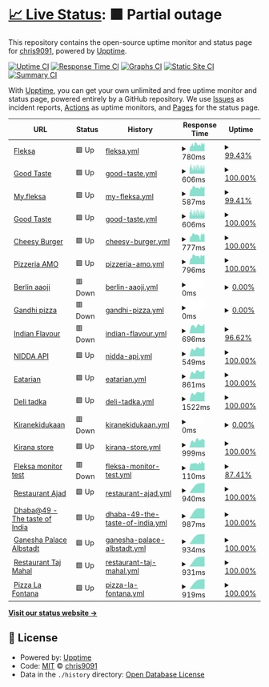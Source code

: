 # [📈 Live Status](https://demo.upptime.js.org): <!--live status--> **🟧 Partial outage**

This repository contains the open-source uptime monitor and status page for [chris9091](https://demo.upptime.js.org), powered by [Upptime](https://github.com/upptime/upptime).

[![Uptime CI](https://github.com/chris9091/Monitor/workflows/Uptime%20CI/badge.svg)](https://github.com/chris9091/Monitor/actions?query=workflow%3A%22Uptime+CI%22)
[![Response Time CI](https://github.com/chris9091/Monitor/workflows/Response%20Time%20CI/badge.svg)](https://github.com/chris9091/Monitor/actions?query=workflow%3A%22Response+Time+CI%22)
[![Graphs CI](https://github.com/chris9091/Monitor/workflows/Graphs%20CI/badge.svg)](https://github.com/chris9091/Monitor/actions?query=workflow%3A%22Graphs+CI%22)
[![Static Site CI](https://github.com/chris9091/Monitor/workflows/Static%20Site%20CI/badge.svg)](https://github.com/chris9091/Monitor/actions?query=workflow%3A%22Static+Site+CI%22)
[![Summary CI](https://github.com/chris9091/Monitor/workflows/Summary%20CI/badge.svg)](https://github.com/chris9091/Monitor/actions?query=workflow%3A%22Summary+CI%22)

With [Upptime](https://upptime.js.org), you can get your own unlimited and free uptime monitor and status page, powered entirely by a GitHub repository. We use [Issues](https://github.com/chris9091/Monitor/issues) as incident reports, [Actions](https://github.com/chris9091/Monitor/actions) as uptime monitors, and [Pages](https://demo.upptime.js.org) for the status page.

<!--start: status pages-->
<!-- This summary is generated by Upptime (https://github.com/upptime/upptime) -->
<!-- Do not edit this manually, your changes will be overwritten -->
<!-- prettier-ignore -->
| URL | Status | History | Response Time | Uptime |
| --- | ------ | ------- | ------------- | ------ |
| <img alt="" src="https://favicons.githubusercontent.com/fleksa.com" height="13"> [Fleksa](https://fleksa.com) | 🟩 Up | [fleksa.yml](https://github.com/chris9091/Monitor/commits/HEAD/history/fleksa.yml) | <details><summary><img alt="Response time graph" src="./graphs/fleksa/response-time-week.png" height="20"> 780ms</summary><br><a href="https://chris9091.github.io/Monitor/history/fleksa"><img alt="Response time 780" src="https://img.shields.io/endpoint?url=https%3A%2F%2Fraw.githubusercontent.com%2Fchris9091%2FMonitor%2FHEAD%2Fapi%2Ffleksa%2Fresponse-time.json"></a><br><a href="https://chris9091.github.io/Monitor/history/fleksa"><img alt="24-hour response time 907" src="https://img.shields.io/endpoint?url=https%3A%2F%2Fraw.githubusercontent.com%2Fchris9091%2FMonitor%2FHEAD%2Fapi%2Ffleksa%2Fresponse-time-day.json"></a><br><a href="https://chris9091.github.io/Monitor/history/fleksa"><img alt="7-day response time 780" src="https://img.shields.io/endpoint?url=https%3A%2F%2Fraw.githubusercontent.com%2Fchris9091%2FMonitor%2FHEAD%2Fapi%2Ffleksa%2Fresponse-time-week.json"></a><br><a href="https://chris9091.github.io/Monitor/history/fleksa"><img alt="30-day response time 780" src="https://img.shields.io/endpoint?url=https%3A%2F%2Fraw.githubusercontent.com%2Fchris9091%2FMonitor%2FHEAD%2Fapi%2Ffleksa%2Fresponse-time-month.json"></a><br><a href="https://chris9091.github.io/Monitor/history/fleksa"><img alt="1-year response time 780" src="https://img.shields.io/endpoint?url=https%3A%2F%2Fraw.githubusercontent.com%2Fchris9091%2FMonitor%2FHEAD%2Fapi%2Ffleksa%2Fresponse-time-year.json"></a></details> | <details><summary><a href="https://chris9091.github.io/Monitor/history/fleksa">99.43%</a></summary><a href="https://chris9091.github.io/Monitor/history/fleksa"><img alt="All-time uptime 99.43%" src="https://img.shields.io/endpoint?url=https%3A%2F%2Fraw.githubusercontent.com%2Fchris9091%2FMonitor%2FHEAD%2Fapi%2Ffleksa%2Fuptime.json"></a><br><a href="https://chris9091.github.io/Monitor/history/fleksa"><img alt="24-hour uptime 100.00%" src="https://img.shields.io/endpoint?url=https%3A%2F%2Fraw.githubusercontent.com%2Fchris9091%2FMonitor%2FHEAD%2Fapi%2Ffleksa%2Fuptime-day.json"></a><br><a href="https://chris9091.github.io/Monitor/history/fleksa"><img alt="7-day uptime 99.43%" src="https://img.shields.io/endpoint?url=https%3A%2F%2Fraw.githubusercontent.com%2Fchris9091%2FMonitor%2FHEAD%2Fapi%2Ffleksa%2Fuptime-week.json"></a><br><a href="https://chris9091.github.io/Monitor/history/fleksa"><img alt="30-day uptime 99.43%" src="https://img.shields.io/endpoint?url=https%3A%2F%2Fraw.githubusercontent.com%2Fchris9091%2FMonitor%2FHEAD%2Fapi%2Ffleksa%2Fuptime-month.json"></a><br><a href="https://chris9091.github.io/Monitor/history/fleksa"><img alt="1-year uptime 99.43%" src="https://img.shields.io/endpoint?url=https%3A%2F%2Fraw.githubusercontent.com%2Fchris9091%2FMonitor%2FHEAD%2Fapi%2Ffleksa%2Fuptime-year.json"></a></details>
| <img alt="" src="https://favicons.githubusercontent.com/goodtaste.fleksa.de" height="13"> [Good Taste](https://goodtaste.fleksa.de) | 🟩 Up | [good-taste.yml](https://github.com/chris9091/Monitor/commits/HEAD/history/good-taste.yml) | <details><summary><img alt="Response time graph" src="./graphs/good-taste/response-time-week.png" height="20"> 606ms</summary><br><a href="https://chris9091.github.io/Monitor/history/good-taste"><img alt="Response time 606" src="https://img.shields.io/endpoint?url=https%3A%2F%2Fraw.githubusercontent.com%2Fchris9091%2FMonitor%2FHEAD%2Fapi%2Fgood-taste%2Fresponse-time.json"></a><br><a href="https://chris9091.github.io/Monitor/history/good-taste"><img alt="24-hour response time 578" src="https://img.shields.io/endpoint?url=https%3A%2F%2Fraw.githubusercontent.com%2Fchris9091%2FMonitor%2FHEAD%2Fapi%2Fgood-taste%2Fresponse-time-day.json"></a><br><a href="https://chris9091.github.io/Monitor/history/good-taste"><img alt="7-day response time 606" src="https://img.shields.io/endpoint?url=https%3A%2F%2Fraw.githubusercontent.com%2Fchris9091%2FMonitor%2FHEAD%2Fapi%2Fgood-taste%2Fresponse-time-week.json"></a><br><a href="https://chris9091.github.io/Monitor/history/good-taste"><img alt="30-day response time 606" src="https://img.shields.io/endpoint?url=https%3A%2F%2Fraw.githubusercontent.com%2Fchris9091%2FMonitor%2FHEAD%2Fapi%2Fgood-taste%2Fresponse-time-month.json"></a><br><a href="https://chris9091.github.io/Monitor/history/good-taste"><img alt="1-year response time 606" src="https://img.shields.io/endpoint?url=https%3A%2F%2Fraw.githubusercontent.com%2Fchris9091%2FMonitor%2FHEAD%2Fapi%2Fgood-taste%2Fresponse-time-year.json"></a></details> | <details><summary><a href="https://chris9091.github.io/Monitor/history/good-taste">100.00%</a></summary><a href="https://chris9091.github.io/Monitor/history/good-taste"><img alt="All-time uptime 100.00%" src="https://img.shields.io/endpoint?url=https%3A%2F%2Fraw.githubusercontent.com%2Fchris9091%2FMonitor%2FHEAD%2Fapi%2Fgood-taste%2Fuptime.json"></a><br><a href="https://chris9091.github.io/Monitor/history/good-taste"><img alt="24-hour uptime 100.00%" src="https://img.shields.io/endpoint?url=https%3A%2F%2Fraw.githubusercontent.com%2Fchris9091%2FMonitor%2FHEAD%2Fapi%2Fgood-taste%2Fuptime-day.json"></a><br><a href="https://chris9091.github.io/Monitor/history/good-taste"><img alt="7-day uptime 100.00%" src="https://img.shields.io/endpoint?url=https%3A%2F%2Fraw.githubusercontent.com%2Fchris9091%2FMonitor%2FHEAD%2Fapi%2Fgood-taste%2Fuptime-week.json"></a><br><a href="https://chris9091.github.io/Monitor/history/good-taste"><img alt="30-day uptime 100.00%" src="https://img.shields.io/endpoint?url=https%3A%2F%2Fraw.githubusercontent.com%2Fchris9091%2FMonitor%2FHEAD%2Fapi%2Fgood-taste%2Fuptime-month.json"></a><br><a href="https://chris9091.github.io/Monitor/history/good-taste"><img alt="1-year uptime 100.00%" src="https://img.shields.io/endpoint?url=https%3A%2F%2Fraw.githubusercontent.com%2Fchris9091%2FMonitor%2FHEAD%2Fapi%2Fgood-taste%2Fuptime-year.json"></a></details>
| <img alt="" src="https://favicons.githubusercontent.com/my.fleksa.com" height="13"> [My.fleksa](https://my.fleksa.com) | 🟩 Up | [my-fleksa.yml](https://github.com/chris9091/Monitor/commits/HEAD/history/my-fleksa.yml) | <details><summary><img alt="Response time graph" src="./graphs/my-fleksa/response-time-week.png" height="20"> 587ms</summary><br><a href="https://chris9091.github.io/Monitor/history/my-fleksa"><img alt="Response time 587" src="https://img.shields.io/endpoint?url=https%3A%2F%2Fraw.githubusercontent.com%2Fchris9091%2FMonitor%2FHEAD%2Fapi%2Fmy-fleksa%2Fresponse-time.json"></a><br><a href="https://chris9091.github.io/Monitor/history/my-fleksa"><img alt="24-hour response time 640" src="https://img.shields.io/endpoint?url=https%3A%2F%2Fraw.githubusercontent.com%2Fchris9091%2FMonitor%2FHEAD%2Fapi%2Fmy-fleksa%2Fresponse-time-day.json"></a><br><a href="https://chris9091.github.io/Monitor/history/my-fleksa"><img alt="7-day response time 587" src="https://img.shields.io/endpoint?url=https%3A%2F%2Fraw.githubusercontent.com%2Fchris9091%2FMonitor%2FHEAD%2Fapi%2Fmy-fleksa%2Fresponse-time-week.json"></a><br><a href="https://chris9091.github.io/Monitor/history/my-fleksa"><img alt="30-day response time 587" src="https://img.shields.io/endpoint?url=https%3A%2F%2Fraw.githubusercontent.com%2Fchris9091%2FMonitor%2FHEAD%2Fapi%2Fmy-fleksa%2Fresponse-time-month.json"></a><br><a href="https://chris9091.github.io/Monitor/history/my-fleksa"><img alt="1-year response time 587" src="https://img.shields.io/endpoint?url=https%3A%2F%2Fraw.githubusercontent.com%2Fchris9091%2FMonitor%2FHEAD%2Fapi%2Fmy-fleksa%2Fresponse-time-year.json"></a></details> | <details><summary><a href="https://chris9091.github.io/Monitor/history/my-fleksa">99.41%</a></summary><a href="https://chris9091.github.io/Monitor/history/my-fleksa"><img alt="All-time uptime 99.41%" src="https://img.shields.io/endpoint?url=https%3A%2F%2Fraw.githubusercontent.com%2Fchris9091%2FMonitor%2FHEAD%2Fapi%2Fmy-fleksa%2Fuptime.json"></a><br><a href="https://chris9091.github.io/Monitor/history/my-fleksa"><img alt="24-hour uptime 100.00%" src="https://img.shields.io/endpoint?url=https%3A%2F%2Fraw.githubusercontent.com%2Fchris9091%2FMonitor%2FHEAD%2Fapi%2Fmy-fleksa%2Fuptime-day.json"></a><br><a href="https://chris9091.github.io/Monitor/history/my-fleksa"><img alt="7-day uptime 99.41%" src="https://img.shields.io/endpoint?url=https%3A%2F%2Fraw.githubusercontent.com%2Fchris9091%2FMonitor%2FHEAD%2Fapi%2Fmy-fleksa%2Fuptime-week.json"></a><br><a href="https://chris9091.github.io/Monitor/history/my-fleksa"><img alt="30-day uptime 99.41%" src="https://img.shields.io/endpoint?url=https%3A%2F%2Fraw.githubusercontent.com%2Fchris9091%2FMonitor%2FHEAD%2Fapi%2Fmy-fleksa%2Fuptime-month.json"></a><br><a href="https://chris9091.github.io/Monitor/history/my-fleksa"><img alt="1-year uptime 99.41%" src="https://img.shields.io/endpoint?url=https%3A%2F%2Fraw.githubusercontent.com%2Fchris9091%2FMonitor%2FHEAD%2Fapi%2Fmy-fleksa%2Fuptime-year.json"></a></details>
| <img alt="" src="https://favicons.githubusercontent.com/goodtaste.fleksa.de" height="13"> [Good Taste](https://goodtaste.fleksa.de/) | 🟩 Up | [good-taste.yml](https://github.com/chris9091/Monitor/commits/HEAD/history/good-taste.yml) | <details><summary><img alt="Response time graph" src="./graphs/good-taste/response-time-week.png" height="20"> 606ms</summary><br><a href="https://chris9091.github.io/Monitor/history/good-taste"><img alt="Response time 606" src="https://img.shields.io/endpoint?url=https%3A%2F%2Fraw.githubusercontent.com%2Fchris9091%2FMonitor%2FHEAD%2Fapi%2Fgood-taste%2Fresponse-time.json"></a><br><a href="https://chris9091.github.io/Monitor/history/good-taste"><img alt="24-hour response time 578" src="https://img.shields.io/endpoint?url=https%3A%2F%2Fraw.githubusercontent.com%2Fchris9091%2FMonitor%2FHEAD%2Fapi%2Fgood-taste%2Fresponse-time-day.json"></a><br><a href="https://chris9091.github.io/Monitor/history/good-taste"><img alt="7-day response time 606" src="https://img.shields.io/endpoint?url=https%3A%2F%2Fraw.githubusercontent.com%2Fchris9091%2FMonitor%2FHEAD%2Fapi%2Fgood-taste%2Fresponse-time-week.json"></a><br><a href="https://chris9091.github.io/Monitor/history/good-taste"><img alt="30-day response time 606" src="https://img.shields.io/endpoint?url=https%3A%2F%2Fraw.githubusercontent.com%2Fchris9091%2FMonitor%2FHEAD%2Fapi%2Fgood-taste%2Fresponse-time-month.json"></a><br><a href="https://chris9091.github.io/Monitor/history/good-taste"><img alt="1-year response time 606" src="https://img.shields.io/endpoint?url=https%3A%2F%2Fraw.githubusercontent.com%2Fchris9091%2FMonitor%2FHEAD%2Fapi%2Fgood-taste%2Fresponse-time-year.json"></a></details> | <details><summary><a href="https://chris9091.github.io/Monitor/history/good-taste">100.00%</a></summary><a href="https://chris9091.github.io/Monitor/history/good-taste"><img alt="All-time uptime 100.00%" src="https://img.shields.io/endpoint?url=https%3A%2F%2Fraw.githubusercontent.com%2Fchris9091%2FMonitor%2FHEAD%2Fapi%2Fgood-taste%2Fuptime.json"></a><br><a href="https://chris9091.github.io/Monitor/history/good-taste"><img alt="24-hour uptime 100.00%" src="https://img.shields.io/endpoint?url=https%3A%2F%2Fraw.githubusercontent.com%2Fchris9091%2FMonitor%2FHEAD%2Fapi%2Fgood-taste%2Fuptime-day.json"></a><br><a href="https://chris9091.github.io/Monitor/history/good-taste"><img alt="7-day uptime 100.00%" src="https://img.shields.io/endpoint?url=https%3A%2F%2Fraw.githubusercontent.com%2Fchris9091%2FMonitor%2FHEAD%2Fapi%2Fgood-taste%2Fuptime-week.json"></a><br><a href="https://chris9091.github.io/Monitor/history/good-taste"><img alt="30-day uptime 100.00%" src="https://img.shields.io/endpoint?url=https%3A%2F%2Fraw.githubusercontent.com%2Fchris9091%2FMonitor%2FHEAD%2Fapi%2Fgood-taste%2Fuptime-month.json"></a><br><a href="https://chris9091.github.io/Monitor/history/good-taste"><img alt="1-year uptime 100.00%" src="https://img.shields.io/endpoint?url=https%3A%2F%2Fraw.githubusercontent.com%2Fchris9091%2FMonitor%2FHEAD%2Fapi%2Fgood-taste%2Fuptime-year.json"></a></details>
| <img alt="" src="https://favicons.githubusercontent.com/cheesyburger-walsrode.de" height="13"> [Cheesy Burger](https://cheesyburger-walsrode.de/) | 🟩 Up | [cheesy-burger.yml](https://github.com/chris9091/Monitor/commits/HEAD/history/cheesy-burger.yml) | <details><summary><img alt="Response time graph" src="./graphs/cheesy-burger/response-time-week.png" height="20"> 777ms</summary><br><a href="https://chris9091.github.io/Monitor/history/cheesy-burger"><img alt="Response time 777" src="https://img.shields.io/endpoint?url=https%3A%2F%2Fraw.githubusercontent.com%2Fchris9091%2FMonitor%2FHEAD%2Fapi%2Fcheesy-burger%2Fresponse-time.json"></a><br><a href="https://chris9091.github.io/Monitor/history/cheesy-burger"><img alt="24-hour response time 930" src="https://img.shields.io/endpoint?url=https%3A%2F%2Fraw.githubusercontent.com%2Fchris9091%2FMonitor%2FHEAD%2Fapi%2Fcheesy-burger%2Fresponse-time-day.json"></a><br><a href="https://chris9091.github.io/Monitor/history/cheesy-burger"><img alt="7-day response time 777" src="https://img.shields.io/endpoint?url=https%3A%2F%2Fraw.githubusercontent.com%2Fchris9091%2FMonitor%2FHEAD%2Fapi%2Fcheesy-burger%2Fresponse-time-week.json"></a><br><a href="https://chris9091.github.io/Monitor/history/cheesy-burger"><img alt="30-day response time 777" src="https://img.shields.io/endpoint?url=https%3A%2F%2Fraw.githubusercontent.com%2Fchris9091%2FMonitor%2FHEAD%2Fapi%2Fcheesy-burger%2Fresponse-time-month.json"></a><br><a href="https://chris9091.github.io/Monitor/history/cheesy-burger"><img alt="1-year response time 777" src="https://img.shields.io/endpoint?url=https%3A%2F%2Fraw.githubusercontent.com%2Fchris9091%2FMonitor%2FHEAD%2Fapi%2Fcheesy-burger%2Fresponse-time-year.json"></a></details> | <details><summary><a href="https://chris9091.github.io/Monitor/history/cheesy-burger">100.00%</a></summary><a href="https://chris9091.github.io/Monitor/history/cheesy-burger"><img alt="All-time uptime 100.00%" src="https://img.shields.io/endpoint?url=https%3A%2F%2Fraw.githubusercontent.com%2Fchris9091%2FMonitor%2FHEAD%2Fapi%2Fcheesy-burger%2Fuptime.json"></a><br><a href="https://chris9091.github.io/Monitor/history/cheesy-burger"><img alt="24-hour uptime 100.00%" src="https://img.shields.io/endpoint?url=https%3A%2F%2Fraw.githubusercontent.com%2Fchris9091%2FMonitor%2FHEAD%2Fapi%2Fcheesy-burger%2Fuptime-day.json"></a><br><a href="https://chris9091.github.io/Monitor/history/cheesy-burger"><img alt="7-day uptime 100.00%" src="https://img.shields.io/endpoint?url=https%3A%2F%2Fraw.githubusercontent.com%2Fchris9091%2FMonitor%2FHEAD%2Fapi%2Fcheesy-burger%2Fuptime-week.json"></a><br><a href="https://chris9091.github.io/Monitor/history/cheesy-burger"><img alt="30-day uptime 100.00%" src="https://img.shields.io/endpoint?url=https%3A%2F%2Fraw.githubusercontent.com%2Fchris9091%2FMonitor%2FHEAD%2Fapi%2Fcheesy-burger%2Fuptime-month.json"></a><br><a href="https://chris9091.github.io/Monitor/history/cheesy-burger"><img alt="1-year uptime 100.00%" src="https://img.shields.io/endpoint?url=https%3A%2F%2Fraw.githubusercontent.com%2Fchris9091%2FMonitor%2FHEAD%2Fapi%2Fcheesy-burger%2Fuptime-year.json"></a></details>
| <img alt="" src="https://favicons.githubusercontent.com/amopizzeria.de" height="13"> [Pizzeria AMO](https://amopizzeria.de) | 🟩 Up | [pizzeria-amo.yml](https://github.com/chris9091/Monitor/commits/HEAD/history/pizzeria-amo.yml) | <details><summary><img alt="Response time graph" src="./graphs/pizzeria-amo/response-time-week.png" height="20"> 796ms</summary><br><a href="https://chris9091.github.io/Monitor/history/pizzeria-amo"><img alt="Response time 796" src="https://img.shields.io/endpoint?url=https%3A%2F%2Fraw.githubusercontent.com%2Fchris9091%2FMonitor%2FHEAD%2Fapi%2Fpizzeria-amo%2Fresponse-time.json"></a><br><a href="https://chris9091.github.io/Monitor/history/pizzeria-amo"><img alt="24-hour response time 878" src="https://img.shields.io/endpoint?url=https%3A%2F%2Fraw.githubusercontent.com%2Fchris9091%2FMonitor%2FHEAD%2Fapi%2Fpizzeria-amo%2Fresponse-time-day.json"></a><br><a href="https://chris9091.github.io/Monitor/history/pizzeria-amo"><img alt="7-day response time 796" src="https://img.shields.io/endpoint?url=https%3A%2F%2Fraw.githubusercontent.com%2Fchris9091%2FMonitor%2FHEAD%2Fapi%2Fpizzeria-amo%2Fresponse-time-week.json"></a><br><a href="https://chris9091.github.io/Monitor/history/pizzeria-amo"><img alt="30-day response time 796" src="https://img.shields.io/endpoint?url=https%3A%2F%2Fraw.githubusercontent.com%2Fchris9091%2FMonitor%2FHEAD%2Fapi%2Fpizzeria-amo%2Fresponse-time-month.json"></a><br><a href="https://chris9091.github.io/Monitor/history/pizzeria-amo"><img alt="1-year response time 796" src="https://img.shields.io/endpoint?url=https%3A%2F%2Fraw.githubusercontent.com%2Fchris9091%2FMonitor%2FHEAD%2Fapi%2Fpizzeria-amo%2Fresponse-time-year.json"></a></details> | <details><summary><a href="https://chris9091.github.io/Monitor/history/pizzeria-amo">100.00%</a></summary><a href="https://chris9091.github.io/Monitor/history/pizzeria-amo"><img alt="All-time uptime 100.00%" src="https://img.shields.io/endpoint?url=https%3A%2F%2Fraw.githubusercontent.com%2Fchris9091%2FMonitor%2FHEAD%2Fapi%2Fpizzeria-amo%2Fuptime.json"></a><br><a href="https://chris9091.github.io/Monitor/history/pizzeria-amo"><img alt="24-hour uptime 100.00%" src="https://img.shields.io/endpoint?url=https%3A%2F%2Fraw.githubusercontent.com%2Fchris9091%2FMonitor%2FHEAD%2Fapi%2Fpizzeria-amo%2Fuptime-day.json"></a><br><a href="https://chris9091.github.io/Monitor/history/pizzeria-amo"><img alt="7-day uptime 100.00%" src="https://img.shields.io/endpoint?url=https%3A%2F%2Fraw.githubusercontent.com%2Fchris9091%2FMonitor%2FHEAD%2Fapi%2Fpizzeria-amo%2Fuptime-week.json"></a><br><a href="https://chris9091.github.io/Monitor/history/pizzeria-amo"><img alt="30-day uptime 100.00%" src="https://img.shields.io/endpoint?url=https%3A%2F%2Fraw.githubusercontent.com%2Fchris9091%2FMonitor%2FHEAD%2Fapi%2Fpizzeria-amo%2Fuptime-month.json"></a><br><a href="https://chris9091.github.io/Monitor/history/pizzeria-amo"><img alt="1-year uptime 100.00%" src="https://img.shields.io/endpoint?url=https%3A%2F%2Fraw.githubusercontent.com%2Fchris9091%2FMonitor%2FHEAD%2Fapi%2Fpizzeria-amo%2Fuptime-year.json"></a></details>
| <img alt="" src="https://favicons.githubusercontent.com/berlin-aaoji.de" height="13"> [Berlin aaoji](https://berlin-aaoji.de) | 🟥 Down | [berlin-aaoji.yml](https://github.com/chris9091/Monitor/commits/HEAD/history/berlin-aaoji.yml) | <details><summary><img alt="Response time graph" src="./graphs/berlin-aaoji/response-time-week.png" height="20"> 0ms</summary><br><a href="https://chris9091.github.io/Monitor/history/berlin-aaoji"><img alt="Response time 0" src="https://img.shields.io/endpoint?url=https%3A%2F%2Fraw.githubusercontent.com%2Fchris9091%2FMonitor%2FHEAD%2Fapi%2Fberlin-aaoji%2Fresponse-time.json"></a><br><a href="https://chris9091.github.io/Monitor/history/berlin-aaoji"><img alt="24-hour response time 0" src="https://img.shields.io/endpoint?url=https%3A%2F%2Fraw.githubusercontent.com%2Fchris9091%2FMonitor%2FHEAD%2Fapi%2Fberlin-aaoji%2Fresponse-time-day.json"></a><br><a href="https://chris9091.github.io/Monitor/history/berlin-aaoji"><img alt="7-day response time 0" src="https://img.shields.io/endpoint?url=https%3A%2F%2Fraw.githubusercontent.com%2Fchris9091%2FMonitor%2FHEAD%2Fapi%2Fberlin-aaoji%2Fresponse-time-week.json"></a><br><a href="https://chris9091.github.io/Monitor/history/berlin-aaoji"><img alt="30-day response time 0" src="https://img.shields.io/endpoint?url=https%3A%2F%2Fraw.githubusercontent.com%2Fchris9091%2FMonitor%2FHEAD%2Fapi%2Fberlin-aaoji%2Fresponse-time-month.json"></a><br><a href="https://chris9091.github.io/Monitor/history/berlin-aaoji"><img alt="1-year response time 0" src="https://img.shields.io/endpoint?url=https%3A%2F%2Fraw.githubusercontent.com%2Fchris9091%2FMonitor%2FHEAD%2Fapi%2Fberlin-aaoji%2Fresponse-time-year.json"></a></details> | <details><summary><a href="https://chris9091.github.io/Monitor/history/berlin-aaoji">0.00%</a></summary><a href="https://chris9091.github.io/Monitor/history/berlin-aaoji"><img alt="All-time uptime 0.00%" src="https://img.shields.io/endpoint?url=https%3A%2F%2Fraw.githubusercontent.com%2Fchris9091%2FMonitor%2FHEAD%2Fapi%2Fberlin-aaoji%2Fuptime.json"></a><br><a href="https://chris9091.github.io/Monitor/history/berlin-aaoji"><img alt="24-hour uptime 0.00%" src="https://img.shields.io/endpoint?url=https%3A%2F%2Fraw.githubusercontent.com%2Fchris9091%2FMonitor%2FHEAD%2Fapi%2Fberlin-aaoji%2Fuptime-day.json"></a><br><a href="https://chris9091.github.io/Monitor/history/berlin-aaoji"><img alt="7-day uptime 0.00%" src="https://img.shields.io/endpoint?url=https%3A%2F%2Fraw.githubusercontent.com%2Fchris9091%2FMonitor%2FHEAD%2Fapi%2Fberlin-aaoji%2Fuptime-week.json"></a><br><a href="https://chris9091.github.io/Monitor/history/berlin-aaoji"><img alt="30-day uptime 0.00%" src="https://img.shields.io/endpoint?url=https%3A%2F%2Fraw.githubusercontent.com%2Fchris9091%2FMonitor%2FHEAD%2Fapi%2Fberlin-aaoji%2Fuptime-month.json"></a><br><a href="https://chris9091.github.io/Monitor/history/berlin-aaoji"><img alt="1-year uptime 0.00%" src="https://img.shields.io/endpoint?url=https%3A%2F%2Fraw.githubusercontent.com%2Fchris9091%2FMonitor%2FHEAD%2Fapi%2Fberlin-aaoji%2Fuptime-year.json"></a></details>
| <img alt="" src="https://favicons.githubusercontent.com/gandhipizzaservice.de" height="13"> [Gandhi pizza](http://gandhipizzaservice.de) | 🟥 Down | [gandhi-pizza.yml](https://github.com/chris9091/Monitor/commits/HEAD/history/gandhi-pizza.yml) | <details><summary><img alt="Response time graph" src="./graphs/gandhi-pizza/response-time-week.png" height="20"> 0ms</summary><br><a href="https://chris9091.github.io/Monitor/history/gandhi-pizza"><img alt="Response time 0" src="https://img.shields.io/endpoint?url=https%3A%2F%2Fraw.githubusercontent.com%2Fchris9091%2FMonitor%2FHEAD%2Fapi%2Fgandhi-pizza%2Fresponse-time.json"></a><br><a href="https://chris9091.github.io/Monitor/history/gandhi-pizza"><img alt="24-hour response time 0" src="https://img.shields.io/endpoint?url=https%3A%2F%2Fraw.githubusercontent.com%2Fchris9091%2FMonitor%2FHEAD%2Fapi%2Fgandhi-pizza%2Fresponse-time-day.json"></a><br><a href="https://chris9091.github.io/Monitor/history/gandhi-pizza"><img alt="7-day response time 0" src="https://img.shields.io/endpoint?url=https%3A%2F%2Fraw.githubusercontent.com%2Fchris9091%2FMonitor%2FHEAD%2Fapi%2Fgandhi-pizza%2Fresponse-time-week.json"></a><br><a href="https://chris9091.github.io/Monitor/history/gandhi-pizza"><img alt="30-day response time 0" src="https://img.shields.io/endpoint?url=https%3A%2F%2Fraw.githubusercontent.com%2Fchris9091%2FMonitor%2FHEAD%2Fapi%2Fgandhi-pizza%2Fresponse-time-month.json"></a><br><a href="https://chris9091.github.io/Monitor/history/gandhi-pizza"><img alt="1-year response time 0" src="https://img.shields.io/endpoint?url=https%3A%2F%2Fraw.githubusercontent.com%2Fchris9091%2FMonitor%2FHEAD%2Fapi%2Fgandhi-pizza%2Fresponse-time-year.json"></a></details> | <details><summary><a href="https://chris9091.github.io/Monitor/history/gandhi-pizza">0.00%</a></summary><a href="https://chris9091.github.io/Monitor/history/gandhi-pizza"><img alt="All-time uptime 0.00%" src="https://img.shields.io/endpoint?url=https%3A%2F%2Fraw.githubusercontent.com%2Fchris9091%2FMonitor%2FHEAD%2Fapi%2Fgandhi-pizza%2Fuptime.json"></a><br><a href="https://chris9091.github.io/Monitor/history/gandhi-pizza"><img alt="24-hour uptime 0.00%" src="https://img.shields.io/endpoint?url=https%3A%2F%2Fraw.githubusercontent.com%2Fchris9091%2FMonitor%2FHEAD%2Fapi%2Fgandhi-pizza%2Fuptime-day.json"></a><br><a href="https://chris9091.github.io/Monitor/history/gandhi-pizza"><img alt="7-day uptime 0.00%" src="https://img.shields.io/endpoint?url=https%3A%2F%2Fraw.githubusercontent.com%2Fchris9091%2FMonitor%2FHEAD%2Fapi%2Fgandhi-pizza%2Fuptime-week.json"></a><br><a href="https://chris9091.github.io/Monitor/history/gandhi-pizza"><img alt="30-day uptime 0.00%" src="https://img.shields.io/endpoint?url=https%3A%2F%2Fraw.githubusercontent.com%2Fchris9091%2FMonitor%2FHEAD%2Fapi%2Fgandhi-pizza%2Fuptime-month.json"></a><br><a href="https://chris9091.github.io/Monitor/history/gandhi-pizza"><img alt="1-year uptime 0.00%" src="https://img.shields.io/endpoint?url=https%3A%2F%2Fraw.githubusercontent.com%2Fchris9091%2FMonitor%2FHEAD%2Fapi%2Fgandhi-pizza%2Fuptime-year.json"></a></details>
| <img alt="" src="https://favicons.githubusercontent.com/indianflavour.de" height="13"> [Indian Flavour](http://indianflavour.de) | 🟥 Down | [indian-flavour.yml](https://github.com/chris9091/Monitor/commits/HEAD/history/indian-flavour.yml) | <details><summary><img alt="Response time graph" src="./graphs/indian-flavour/response-time-week.png" height="20"> 696ms</summary><br><a href="https://chris9091.github.io/Monitor/history/indian-flavour"><img alt="Response time 696" src="https://img.shields.io/endpoint?url=https%3A%2F%2Fraw.githubusercontent.com%2Fchris9091%2FMonitor%2FHEAD%2Fapi%2Findian-flavour%2Fresponse-time.json"></a><br><a href="https://chris9091.github.io/Monitor/history/indian-flavour"><img alt="24-hour response time 753" src="https://img.shields.io/endpoint?url=https%3A%2F%2Fraw.githubusercontent.com%2Fchris9091%2FMonitor%2FHEAD%2Fapi%2Findian-flavour%2Fresponse-time-day.json"></a><br><a href="https://chris9091.github.io/Monitor/history/indian-flavour"><img alt="7-day response time 696" src="https://img.shields.io/endpoint?url=https%3A%2F%2Fraw.githubusercontent.com%2Fchris9091%2FMonitor%2FHEAD%2Fapi%2Findian-flavour%2Fresponse-time-week.json"></a><br><a href="https://chris9091.github.io/Monitor/history/indian-flavour"><img alt="30-day response time 696" src="https://img.shields.io/endpoint?url=https%3A%2F%2Fraw.githubusercontent.com%2Fchris9091%2FMonitor%2FHEAD%2Fapi%2Findian-flavour%2Fresponse-time-month.json"></a><br><a href="https://chris9091.github.io/Monitor/history/indian-flavour"><img alt="1-year response time 696" src="https://img.shields.io/endpoint?url=https%3A%2F%2Fraw.githubusercontent.com%2Fchris9091%2FMonitor%2FHEAD%2Fapi%2Findian-flavour%2Fresponse-time-year.json"></a></details> | <details><summary><a href="https://chris9091.github.io/Monitor/history/indian-flavour">96.62%</a></summary><a href="https://chris9091.github.io/Monitor/history/indian-flavour"><img alt="All-time uptime 96.62%" src="https://img.shields.io/endpoint?url=https%3A%2F%2Fraw.githubusercontent.com%2Fchris9091%2FMonitor%2FHEAD%2Fapi%2Findian-flavour%2Fuptime.json"></a><br><a href="https://chris9091.github.io/Monitor/history/indian-flavour"><img alt="24-hour uptime 100.00%" src="https://img.shields.io/endpoint?url=https%3A%2F%2Fraw.githubusercontent.com%2Fchris9091%2FMonitor%2FHEAD%2Fapi%2Findian-flavour%2Fuptime-day.json"></a><br><a href="https://chris9091.github.io/Monitor/history/indian-flavour"><img alt="7-day uptime 96.62%" src="https://img.shields.io/endpoint?url=https%3A%2F%2Fraw.githubusercontent.com%2Fchris9091%2FMonitor%2FHEAD%2Fapi%2Findian-flavour%2Fuptime-week.json"></a><br><a href="https://chris9091.github.io/Monitor/history/indian-flavour"><img alt="30-day uptime 96.62%" src="https://img.shields.io/endpoint?url=https%3A%2F%2Fraw.githubusercontent.com%2Fchris9091%2FMonitor%2FHEAD%2Fapi%2Findian-flavour%2Fuptime-month.json"></a><br><a href="https://chris9091.github.io/Monitor/history/indian-flavour"><img alt="1-year uptime 96.62%" src="https://img.shields.io/endpoint?url=https%3A%2F%2Fraw.githubusercontent.com%2Fchris9091%2FMonitor%2FHEAD%2Fapi%2Findian-flavour%2Fuptime-year.json"></a></details>
| <img alt="" src="https://favicons.githubusercontent.com/my.fleksa.com" height="13"> [NIDDA API](https://my.fleksa.com/pyapi/shop/restaurant-nidda.de/index) | 🟩 Up | [nidda-api.yml](https://github.com/chris9091/Monitor/commits/HEAD/history/nidda-api.yml) | <details><summary><img alt="Response time graph" src="./graphs/nidda-api/response-time-week.png" height="20"> 549ms</summary><br><a href="https://chris9091.github.io/Monitor/history/nidda-api"><img alt="Response time 549" src="https://img.shields.io/endpoint?url=https%3A%2F%2Fraw.githubusercontent.com%2Fchris9091%2FMonitor%2FHEAD%2Fapi%2Fnidda-api%2Fresponse-time.json"></a><br><a href="https://chris9091.github.io/Monitor/history/nidda-api"><img alt="24-hour response time 598" src="https://img.shields.io/endpoint?url=https%3A%2F%2Fraw.githubusercontent.com%2Fchris9091%2FMonitor%2FHEAD%2Fapi%2Fnidda-api%2Fresponse-time-day.json"></a><br><a href="https://chris9091.github.io/Monitor/history/nidda-api"><img alt="7-day response time 549" src="https://img.shields.io/endpoint?url=https%3A%2F%2Fraw.githubusercontent.com%2Fchris9091%2FMonitor%2FHEAD%2Fapi%2Fnidda-api%2Fresponse-time-week.json"></a><br><a href="https://chris9091.github.io/Monitor/history/nidda-api"><img alt="30-day response time 549" src="https://img.shields.io/endpoint?url=https%3A%2F%2Fraw.githubusercontent.com%2Fchris9091%2FMonitor%2FHEAD%2Fapi%2Fnidda-api%2Fresponse-time-month.json"></a><br><a href="https://chris9091.github.io/Monitor/history/nidda-api"><img alt="1-year response time 549" src="https://img.shields.io/endpoint?url=https%3A%2F%2Fraw.githubusercontent.com%2Fchris9091%2FMonitor%2FHEAD%2Fapi%2Fnidda-api%2Fresponse-time-year.json"></a></details> | <details><summary><a href="https://chris9091.github.io/Monitor/history/nidda-api">100.00%</a></summary><a href="https://chris9091.github.io/Monitor/history/nidda-api"><img alt="All-time uptime 100.00%" src="https://img.shields.io/endpoint?url=https%3A%2F%2Fraw.githubusercontent.com%2Fchris9091%2FMonitor%2FHEAD%2Fapi%2Fnidda-api%2Fuptime.json"></a><br><a href="https://chris9091.github.io/Monitor/history/nidda-api"><img alt="24-hour uptime 100.00%" src="https://img.shields.io/endpoint?url=https%3A%2F%2Fraw.githubusercontent.com%2Fchris9091%2FMonitor%2FHEAD%2Fapi%2Fnidda-api%2Fuptime-day.json"></a><br><a href="https://chris9091.github.io/Monitor/history/nidda-api"><img alt="7-day uptime 100.00%" src="https://img.shields.io/endpoint?url=https%3A%2F%2Fraw.githubusercontent.com%2Fchris9091%2FMonitor%2FHEAD%2Fapi%2Fnidda-api%2Fuptime-week.json"></a><br><a href="https://chris9091.github.io/Monitor/history/nidda-api"><img alt="30-day uptime 100.00%" src="https://img.shields.io/endpoint?url=https%3A%2F%2Fraw.githubusercontent.com%2Fchris9091%2FMonitor%2FHEAD%2Fapi%2Fnidda-api%2Fuptime-month.json"></a><br><a href="https://chris9091.github.io/Monitor/history/nidda-api"><img alt="1-year uptime 100.00%" src="https://img.shields.io/endpoint?url=https%3A%2F%2Fraw.githubusercontent.com%2Fchris9091%2FMonitor%2FHEAD%2Fapi%2Fnidda-api%2Fuptime-year.json"></a></details>
| <img alt="" src="https://favicons.githubusercontent.com/eatarian.com" height="13"> [Eatarian](https://eatarian.com) | 🟩 Up | [eatarian.yml](https://github.com/chris9091/Monitor/commits/HEAD/history/eatarian.yml) | <details><summary><img alt="Response time graph" src="./graphs/eatarian/response-time-week.png" height="20"> 861ms</summary><br><a href="https://chris9091.github.io/Monitor/history/eatarian"><img alt="Response time 861" src="https://img.shields.io/endpoint?url=https%3A%2F%2Fraw.githubusercontent.com%2Fchris9091%2FMonitor%2FHEAD%2Fapi%2Featarian%2Fresponse-time.json"></a><br><a href="https://chris9091.github.io/Monitor/history/eatarian"><img alt="24-hour response time 929" src="https://img.shields.io/endpoint?url=https%3A%2F%2Fraw.githubusercontent.com%2Fchris9091%2FMonitor%2FHEAD%2Fapi%2Featarian%2Fresponse-time-day.json"></a><br><a href="https://chris9091.github.io/Monitor/history/eatarian"><img alt="7-day response time 861" src="https://img.shields.io/endpoint?url=https%3A%2F%2Fraw.githubusercontent.com%2Fchris9091%2FMonitor%2FHEAD%2Fapi%2Featarian%2Fresponse-time-week.json"></a><br><a href="https://chris9091.github.io/Monitor/history/eatarian"><img alt="30-day response time 861" src="https://img.shields.io/endpoint?url=https%3A%2F%2Fraw.githubusercontent.com%2Fchris9091%2FMonitor%2FHEAD%2Fapi%2Featarian%2Fresponse-time-month.json"></a><br><a href="https://chris9091.github.io/Monitor/history/eatarian"><img alt="1-year response time 861" src="https://img.shields.io/endpoint?url=https%3A%2F%2Fraw.githubusercontent.com%2Fchris9091%2FMonitor%2FHEAD%2Fapi%2Featarian%2Fresponse-time-year.json"></a></details> | <details><summary><a href="https://chris9091.github.io/Monitor/history/eatarian">100.00%</a></summary><a href="https://chris9091.github.io/Monitor/history/eatarian"><img alt="All-time uptime 100.00%" src="https://img.shields.io/endpoint?url=https%3A%2F%2Fraw.githubusercontent.com%2Fchris9091%2FMonitor%2FHEAD%2Fapi%2Featarian%2Fuptime.json"></a><br><a href="https://chris9091.github.io/Monitor/history/eatarian"><img alt="24-hour uptime 100.00%" src="https://img.shields.io/endpoint?url=https%3A%2F%2Fraw.githubusercontent.com%2Fchris9091%2FMonitor%2FHEAD%2Fapi%2Featarian%2Fuptime-day.json"></a><br><a href="https://chris9091.github.io/Monitor/history/eatarian"><img alt="7-day uptime 100.00%" src="https://img.shields.io/endpoint?url=https%3A%2F%2Fraw.githubusercontent.com%2Fchris9091%2FMonitor%2FHEAD%2Fapi%2Featarian%2Fuptime-week.json"></a><br><a href="https://chris9091.github.io/Monitor/history/eatarian"><img alt="30-day uptime 100.00%" src="https://img.shields.io/endpoint?url=https%3A%2F%2Fraw.githubusercontent.com%2Fchris9091%2FMonitor%2FHEAD%2Fapi%2Featarian%2Fuptime-month.json"></a><br><a href="https://chris9091.github.io/Monitor/history/eatarian"><img alt="1-year uptime 100.00%" src="https://img.shields.io/endpoint?url=https%3A%2F%2Fraw.githubusercontent.com%2Fchris9091%2FMonitor%2FHEAD%2Fapi%2Featarian%2Fuptime-year.json"></a></details>
| <img alt="" src="https://favicons.githubusercontent.com/www.delitadka.de" height="13"> [Deli tadka](https://www.delitadka.de/) | 🟩 Up | [deli-tadka.yml](https://github.com/chris9091/Monitor/commits/HEAD/history/deli-tadka.yml) | <details><summary><img alt="Response time graph" src="./graphs/deli-tadka/response-time-week.png" height="20"> 1522ms</summary><br><a href="https://chris9091.github.io/Monitor/history/deli-tadka"><img alt="Response time 1522" src="https://img.shields.io/endpoint?url=https%3A%2F%2Fraw.githubusercontent.com%2Fchris9091%2FMonitor%2FHEAD%2Fapi%2Fdeli-tadka%2Fresponse-time.json"></a><br><a href="https://chris9091.github.io/Monitor/history/deli-tadka"><img alt="24-hour response time 1647" src="https://img.shields.io/endpoint?url=https%3A%2F%2Fraw.githubusercontent.com%2Fchris9091%2FMonitor%2FHEAD%2Fapi%2Fdeli-tadka%2Fresponse-time-day.json"></a><br><a href="https://chris9091.github.io/Monitor/history/deli-tadka"><img alt="7-day response time 1522" src="https://img.shields.io/endpoint?url=https%3A%2F%2Fraw.githubusercontent.com%2Fchris9091%2FMonitor%2FHEAD%2Fapi%2Fdeli-tadka%2Fresponse-time-week.json"></a><br><a href="https://chris9091.github.io/Monitor/history/deli-tadka"><img alt="30-day response time 1522" src="https://img.shields.io/endpoint?url=https%3A%2F%2Fraw.githubusercontent.com%2Fchris9091%2FMonitor%2FHEAD%2Fapi%2Fdeli-tadka%2Fresponse-time-month.json"></a><br><a href="https://chris9091.github.io/Monitor/history/deli-tadka"><img alt="1-year response time 1522" src="https://img.shields.io/endpoint?url=https%3A%2F%2Fraw.githubusercontent.com%2Fchris9091%2FMonitor%2FHEAD%2Fapi%2Fdeli-tadka%2Fresponse-time-year.json"></a></details> | <details><summary><a href="https://chris9091.github.io/Monitor/history/deli-tadka">100.00%</a></summary><a href="https://chris9091.github.io/Monitor/history/deli-tadka"><img alt="All-time uptime 100.00%" src="https://img.shields.io/endpoint?url=https%3A%2F%2Fraw.githubusercontent.com%2Fchris9091%2FMonitor%2FHEAD%2Fapi%2Fdeli-tadka%2Fuptime.json"></a><br><a href="https://chris9091.github.io/Monitor/history/deli-tadka"><img alt="24-hour uptime 100.00%" src="https://img.shields.io/endpoint?url=https%3A%2F%2Fraw.githubusercontent.com%2Fchris9091%2FMonitor%2FHEAD%2Fapi%2Fdeli-tadka%2Fuptime-day.json"></a><br><a href="https://chris9091.github.io/Monitor/history/deli-tadka"><img alt="7-day uptime 100.00%" src="https://img.shields.io/endpoint?url=https%3A%2F%2Fraw.githubusercontent.com%2Fchris9091%2FMonitor%2FHEAD%2Fapi%2Fdeli-tadka%2Fuptime-week.json"></a><br><a href="https://chris9091.github.io/Monitor/history/deli-tadka"><img alt="30-day uptime 100.00%" src="https://img.shields.io/endpoint?url=https%3A%2F%2Fraw.githubusercontent.com%2Fchris9091%2FMonitor%2FHEAD%2Fapi%2Fdeli-tadka%2Fuptime-month.json"></a><br><a href="https://chris9091.github.io/Monitor/history/deli-tadka"><img alt="1-year uptime 100.00%" src="https://img.shields.io/endpoint?url=https%3A%2F%2Fraw.githubusercontent.com%2Fchris9091%2FMonitor%2FHEAD%2Fapi%2Fdeli-tadka%2Fuptime-year.json"></a></details>
| <img alt="" src="https://favicons.githubusercontent.com/www.kiranekidukaan.de" height="13"> [Kiranekidukaan](https://www.kiranekidukaan.de/) | 🟥 Down | [kiranekidukaan.yml](https://github.com/chris9091/Monitor/commits/HEAD/history/kiranekidukaan.yml) | <details><summary><img alt="Response time graph" src="./graphs/kiranekidukaan/response-time-week.png" height="20"> 0ms</summary><br><a href="https://chris9091.github.io/Monitor/history/kiranekidukaan"><img alt="Response time 0" src="https://img.shields.io/endpoint?url=https%3A%2F%2Fraw.githubusercontent.com%2Fchris9091%2FMonitor%2FHEAD%2Fapi%2Fkiranekidukaan%2Fresponse-time.json"></a><br><a href="https://chris9091.github.io/Monitor/history/kiranekidukaan"><img alt="24-hour response time 0" src="https://img.shields.io/endpoint?url=https%3A%2F%2Fraw.githubusercontent.com%2Fchris9091%2FMonitor%2FHEAD%2Fapi%2Fkiranekidukaan%2Fresponse-time-day.json"></a><br><a href="https://chris9091.github.io/Monitor/history/kiranekidukaan"><img alt="7-day response time 0" src="https://img.shields.io/endpoint?url=https%3A%2F%2Fraw.githubusercontent.com%2Fchris9091%2FMonitor%2FHEAD%2Fapi%2Fkiranekidukaan%2Fresponse-time-week.json"></a><br><a href="https://chris9091.github.io/Monitor/history/kiranekidukaan"><img alt="30-day response time 0" src="https://img.shields.io/endpoint?url=https%3A%2F%2Fraw.githubusercontent.com%2Fchris9091%2FMonitor%2FHEAD%2Fapi%2Fkiranekidukaan%2Fresponse-time-month.json"></a><br><a href="https://chris9091.github.io/Monitor/history/kiranekidukaan"><img alt="1-year response time 0" src="https://img.shields.io/endpoint?url=https%3A%2F%2Fraw.githubusercontent.com%2Fchris9091%2FMonitor%2FHEAD%2Fapi%2Fkiranekidukaan%2Fresponse-time-year.json"></a></details> | <details><summary><a href="https://chris9091.github.io/Monitor/history/kiranekidukaan">0.00%</a></summary><a href="https://chris9091.github.io/Monitor/history/kiranekidukaan"><img alt="All-time uptime 0.00%" src="https://img.shields.io/endpoint?url=https%3A%2F%2Fraw.githubusercontent.com%2Fchris9091%2FMonitor%2FHEAD%2Fapi%2Fkiranekidukaan%2Fuptime.json"></a><br><a href="https://chris9091.github.io/Monitor/history/kiranekidukaan"><img alt="24-hour uptime 0.00%" src="https://img.shields.io/endpoint?url=https%3A%2F%2Fraw.githubusercontent.com%2Fchris9091%2FMonitor%2FHEAD%2Fapi%2Fkiranekidukaan%2Fuptime-day.json"></a><br><a href="https://chris9091.github.io/Monitor/history/kiranekidukaan"><img alt="7-day uptime 0.00%" src="https://img.shields.io/endpoint?url=https%3A%2F%2Fraw.githubusercontent.com%2Fchris9091%2FMonitor%2FHEAD%2Fapi%2Fkiranekidukaan%2Fuptime-week.json"></a><br><a href="https://chris9091.github.io/Monitor/history/kiranekidukaan"><img alt="30-day uptime 0.00%" src="https://img.shields.io/endpoint?url=https%3A%2F%2Fraw.githubusercontent.com%2Fchris9091%2FMonitor%2FHEAD%2Fapi%2Fkiranekidukaan%2Fuptime-month.json"></a><br><a href="https://chris9091.github.io/Monitor/history/kiranekidukaan"><img alt="1-year uptime 0.00%" src="https://img.shields.io/endpoint?url=https%3A%2F%2Fraw.githubusercontent.com%2Fchris9091%2FMonitor%2FHEAD%2Fapi%2Fkiranekidukaan%2Fuptime-year.json"></a></details>
| <img alt="" src="https://favicons.githubusercontent.com/kirana-store.de" height="13"> [Kirana store](https://kirana-store.de/admin/sessions/login) | 🟩 Up | [kirana-store.yml](https://github.com/chris9091/Monitor/commits/HEAD/history/kirana-store.yml) | <details><summary><img alt="Response time graph" src="./graphs/kirana-store/response-time-week.png" height="20"> 999ms</summary><br><a href="https://chris9091.github.io/Monitor/history/kirana-store"><img alt="Response time 999" src="https://img.shields.io/endpoint?url=https%3A%2F%2Fraw.githubusercontent.com%2Fchris9091%2FMonitor%2FHEAD%2Fapi%2Fkirana-store%2Fresponse-time.json"></a><br><a href="https://chris9091.github.io/Monitor/history/kirana-store"><img alt="24-hour response time 1086" src="https://img.shields.io/endpoint?url=https%3A%2F%2Fraw.githubusercontent.com%2Fchris9091%2FMonitor%2FHEAD%2Fapi%2Fkirana-store%2Fresponse-time-day.json"></a><br><a href="https://chris9091.github.io/Monitor/history/kirana-store"><img alt="7-day response time 999" src="https://img.shields.io/endpoint?url=https%3A%2F%2Fraw.githubusercontent.com%2Fchris9091%2FMonitor%2FHEAD%2Fapi%2Fkirana-store%2Fresponse-time-week.json"></a><br><a href="https://chris9091.github.io/Monitor/history/kirana-store"><img alt="30-day response time 999" src="https://img.shields.io/endpoint?url=https%3A%2F%2Fraw.githubusercontent.com%2Fchris9091%2FMonitor%2FHEAD%2Fapi%2Fkirana-store%2Fresponse-time-month.json"></a><br><a href="https://chris9091.github.io/Monitor/history/kirana-store"><img alt="1-year response time 999" src="https://img.shields.io/endpoint?url=https%3A%2F%2Fraw.githubusercontent.com%2Fchris9091%2FMonitor%2FHEAD%2Fapi%2Fkirana-store%2Fresponse-time-year.json"></a></details> | <details><summary><a href="https://chris9091.github.io/Monitor/history/kirana-store">100.00%</a></summary><a href="https://chris9091.github.io/Monitor/history/kirana-store"><img alt="All-time uptime 100.00%" src="https://img.shields.io/endpoint?url=https%3A%2F%2Fraw.githubusercontent.com%2Fchris9091%2FMonitor%2FHEAD%2Fapi%2Fkirana-store%2Fuptime.json"></a><br><a href="https://chris9091.github.io/Monitor/history/kirana-store"><img alt="24-hour uptime 100.00%" src="https://img.shields.io/endpoint?url=https%3A%2F%2Fraw.githubusercontent.com%2Fchris9091%2FMonitor%2FHEAD%2Fapi%2Fkirana-store%2Fuptime-day.json"></a><br><a href="https://chris9091.github.io/Monitor/history/kirana-store"><img alt="7-day uptime 100.00%" src="https://img.shields.io/endpoint?url=https%3A%2F%2Fraw.githubusercontent.com%2Fchris9091%2FMonitor%2FHEAD%2Fapi%2Fkirana-store%2Fuptime-week.json"></a><br><a href="https://chris9091.github.io/Monitor/history/kirana-store"><img alt="30-day uptime 100.00%" src="https://img.shields.io/endpoint?url=https%3A%2F%2Fraw.githubusercontent.com%2Fchris9091%2FMonitor%2FHEAD%2Fapi%2Fkirana-store%2Fuptime-month.json"></a><br><a href="https://chris9091.github.io/Monitor/history/kirana-store"><img alt="1-year uptime 100.00%" src="https://img.shields.io/endpoint?url=https%3A%2F%2Fraw.githubusercontent.com%2Fchris9091%2FMonitor%2FHEAD%2Fapi%2Fkirana-store%2Fuptime-year.json"></a></details>
| <img alt="" src="https://favicons.githubusercontent.com/chris9091.github.io" height="13"> [Fleksa monitor test](https://chris9091.github.io/Fleksa_monitor01/) | 🟥 Down | [fleksa-monitor-test.yml](https://github.com/chris9091/Monitor/commits/HEAD/history/fleksa-monitor-test.yml) | <details><summary><img alt="Response time graph" src="./graphs/fleksa-monitor-test/response-time-week.png" height="20"> 110ms</summary><br><a href="https://chris9091.github.io/Monitor/history/fleksa-monitor-test"><img alt="Response time 110" src="https://img.shields.io/endpoint?url=https%3A%2F%2Fraw.githubusercontent.com%2Fchris9091%2FMonitor%2FHEAD%2Fapi%2Ffleksa-monitor-test%2Fresponse-time.json"></a><br><a href="https://chris9091.github.io/Monitor/history/fleksa-monitor-test"><img alt="24-hour response time 110" src="https://img.shields.io/endpoint?url=https%3A%2F%2Fraw.githubusercontent.com%2Fchris9091%2FMonitor%2FHEAD%2Fapi%2Ffleksa-monitor-test%2Fresponse-time-day.json"></a><br><a href="https://chris9091.github.io/Monitor/history/fleksa-monitor-test"><img alt="7-day response time 110" src="https://img.shields.io/endpoint?url=https%3A%2F%2Fraw.githubusercontent.com%2Fchris9091%2FMonitor%2FHEAD%2Fapi%2Ffleksa-monitor-test%2Fresponse-time-week.json"></a><br><a href="https://chris9091.github.io/Monitor/history/fleksa-monitor-test"><img alt="30-day response time 110" src="https://img.shields.io/endpoint?url=https%3A%2F%2Fraw.githubusercontent.com%2Fchris9091%2FMonitor%2FHEAD%2Fapi%2Ffleksa-monitor-test%2Fresponse-time-month.json"></a><br><a href="https://chris9091.github.io/Monitor/history/fleksa-monitor-test"><img alt="1-year response time 110" src="https://img.shields.io/endpoint?url=https%3A%2F%2Fraw.githubusercontent.com%2Fchris9091%2FMonitor%2FHEAD%2Fapi%2Ffleksa-monitor-test%2Fresponse-time-year.json"></a></details> | <details><summary><a href="https://chris9091.github.io/Monitor/history/fleksa-monitor-test">87.41%</a></summary><a href="https://chris9091.github.io/Monitor/history/fleksa-monitor-test"><img alt="All-time uptime 87.41%" src="https://img.shields.io/endpoint?url=https%3A%2F%2Fraw.githubusercontent.com%2Fchris9091%2FMonitor%2FHEAD%2Fapi%2Ffleksa-monitor-test%2Fuptime.json"></a><br><a href="https://chris9091.github.io/Monitor/history/fleksa-monitor-test"><img alt="24-hour uptime 92.17%" src="https://img.shields.io/endpoint?url=https%3A%2F%2Fraw.githubusercontent.com%2Fchris9091%2FMonitor%2FHEAD%2Fapi%2Ffleksa-monitor-test%2Fuptime-day.json"></a><br><a href="https://chris9091.github.io/Monitor/history/fleksa-monitor-test"><img alt="7-day uptime 87.41%" src="https://img.shields.io/endpoint?url=https%3A%2F%2Fraw.githubusercontent.com%2Fchris9091%2FMonitor%2FHEAD%2Fapi%2Ffleksa-monitor-test%2Fuptime-week.json"></a><br><a href="https://chris9091.github.io/Monitor/history/fleksa-monitor-test"><img alt="30-day uptime 87.41%" src="https://img.shields.io/endpoint?url=https%3A%2F%2Fraw.githubusercontent.com%2Fchris9091%2FMonitor%2FHEAD%2Fapi%2Ffleksa-monitor-test%2Fuptime-month.json"></a><br><a href="https://chris9091.github.io/Monitor/history/fleksa-monitor-test"><img alt="1-year uptime 87.41%" src="https://img.shields.io/endpoint?url=https%3A%2F%2Fraw.githubusercontent.com%2Fchris9091%2FMonitor%2FHEAD%2Fapi%2Ffleksa-monitor-test%2Fuptime-year.json"></a></details>
| <img alt="" src="https://favicons.githubusercontent.com/ajadberlin.de" height="13"> [Restaurant Ajad](https://ajadberlin.de/) | 🟩 Up | [restaurant-ajad.yml](https://github.com/chris9091/Monitor/commits/HEAD/history/restaurant-ajad.yml) | <details><summary><img alt="Response time graph" src="./graphs/restaurant-ajad/response-time-week.png" height="20"> 940ms</summary><br><a href="https://chris9091.github.io/Monitor/history/restaurant-ajad"><img alt="Response time 940" src="https://img.shields.io/endpoint?url=https%3A%2F%2Fraw.githubusercontent.com%2Fchris9091%2FMonitor%2FHEAD%2Fapi%2Frestaurant-ajad%2Fresponse-time.json"></a><br><a href="https://chris9091.github.io/Monitor/history/restaurant-ajad"><img alt="24-hour response time 940" src="https://img.shields.io/endpoint?url=https%3A%2F%2Fraw.githubusercontent.com%2Fchris9091%2FMonitor%2FHEAD%2Fapi%2Frestaurant-ajad%2Fresponse-time-day.json"></a><br><a href="https://chris9091.github.io/Monitor/history/restaurant-ajad"><img alt="7-day response time 940" src="https://img.shields.io/endpoint?url=https%3A%2F%2Fraw.githubusercontent.com%2Fchris9091%2FMonitor%2FHEAD%2Fapi%2Frestaurant-ajad%2Fresponse-time-week.json"></a><br><a href="https://chris9091.github.io/Monitor/history/restaurant-ajad"><img alt="30-day response time 940" src="https://img.shields.io/endpoint?url=https%3A%2F%2Fraw.githubusercontent.com%2Fchris9091%2FMonitor%2FHEAD%2Fapi%2Frestaurant-ajad%2Fresponse-time-month.json"></a><br><a href="https://chris9091.github.io/Monitor/history/restaurant-ajad"><img alt="1-year response time 940" src="https://img.shields.io/endpoint?url=https%3A%2F%2Fraw.githubusercontent.com%2Fchris9091%2FMonitor%2FHEAD%2Fapi%2Frestaurant-ajad%2Fresponse-time-year.json"></a></details> | <details><summary><a href="https://chris9091.github.io/Monitor/history/restaurant-ajad">100.00%</a></summary><a href="https://chris9091.github.io/Monitor/history/restaurant-ajad"><img alt="All-time uptime 100.00%" src="https://img.shields.io/endpoint?url=https%3A%2F%2Fraw.githubusercontent.com%2Fchris9091%2FMonitor%2FHEAD%2Fapi%2Frestaurant-ajad%2Fuptime.json"></a><br><a href="https://chris9091.github.io/Monitor/history/restaurant-ajad"><img alt="24-hour uptime 100.00%" src="https://img.shields.io/endpoint?url=https%3A%2F%2Fraw.githubusercontent.com%2Fchris9091%2FMonitor%2FHEAD%2Fapi%2Frestaurant-ajad%2Fuptime-day.json"></a><br><a href="https://chris9091.github.io/Monitor/history/restaurant-ajad"><img alt="7-day uptime 100.00%" src="https://img.shields.io/endpoint?url=https%3A%2F%2Fraw.githubusercontent.com%2Fchris9091%2FMonitor%2FHEAD%2Fapi%2Frestaurant-ajad%2Fuptime-week.json"></a><br><a href="https://chris9091.github.io/Monitor/history/restaurant-ajad"><img alt="30-day uptime 100.00%" src="https://img.shields.io/endpoint?url=https%3A%2F%2Fraw.githubusercontent.com%2Fchris9091%2FMonitor%2FHEAD%2Fapi%2Frestaurant-ajad%2Fuptime-month.json"></a><br><a href="https://chris9091.github.io/Monitor/history/restaurant-ajad"><img alt="1-year uptime 100.00%" src="https://img.shields.io/endpoint?url=https%3A%2F%2Fraw.githubusercontent.com%2Fchris9091%2FMonitor%2FHEAD%2Fapi%2Frestaurant-ajad%2Fuptime-year.json"></a></details>
| <img alt="" src="https://favicons.githubusercontent.com/akkisindisch-foodcorner.de" height="13"> [Dhaba@49 - The taste of India](https://akkisindisch-foodcorner.de/) | 🟩 Up | [dhaba-49-the-taste-of-india.yml](https://github.com/chris9091/Monitor/commits/HEAD/history/dhaba-49-the-taste-of-india.yml) | <details><summary><img alt="Response time graph" src="./graphs/dhaba-49-the-taste-of-india/response-time-week.png" height="20"> 987ms</summary><br><a href="https://chris9091.github.io/Monitor/history/dhaba-49-the-taste-of-india"><img alt="Response time 987" src="https://img.shields.io/endpoint?url=https%3A%2F%2Fraw.githubusercontent.com%2Fchris9091%2FMonitor%2FHEAD%2Fapi%2Fdhaba-49-the-taste-of-india%2Fresponse-time.json"></a><br><a href="https://chris9091.github.io/Monitor/history/dhaba-49-the-taste-of-india"><img alt="24-hour response time 987" src="https://img.shields.io/endpoint?url=https%3A%2F%2Fraw.githubusercontent.com%2Fchris9091%2FMonitor%2FHEAD%2Fapi%2Fdhaba-49-the-taste-of-india%2Fresponse-time-day.json"></a><br><a href="https://chris9091.github.io/Monitor/history/dhaba-49-the-taste-of-india"><img alt="7-day response time 987" src="https://img.shields.io/endpoint?url=https%3A%2F%2Fraw.githubusercontent.com%2Fchris9091%2FMonitor%2FHEAD%2Fapi%2Fdhaba-49-the-taste-of-india%2Fresponse-time-week.json"></a><br><a href="https://chris9091.github.io/Monitor/history/dhaba-49-the-taste-of-india"><img alt="30-day response time 987" src="https://img.shields.io/endpoint?url=https%3A%2F%2Fraw.githubusercontent.com%2Fchris9091%2FMonitor%2FHEAD%2Fapi%2Fdhaba-49-the-taste-of-india%2Fresponse-time-month.json"></a><br><a href="https://chris9091.github.io/Monitor/history/dhaba-49-the-taste-of-india"><img alt="1-year response time 987" src="https://img.shields.io/endpoint?url=https%3A%2F%2Fraw.githubusercontent.com%2Fchris9091%2FMonitor%2FHEAD%2Fapi%2Fdhaba-49-the-taste-of-india%2Fresponse-time-year.json"></a></details> | <details><summary><a href="https://chris9091.github.io/Monitor/history/dhaba-49-the-taste-of-india">100.00%</a></summary><a href="https://chris9091.github.io/Monitor/history/dhaba-49-the-taste-of-india"><img alt="All-time uptime 100.00%" src="https://img.shields.io/endpoint?url=https%3A%2F%2Fraw.githubusercontent.com%2Fchris9091%2FMonitor%2FHEAD%2Fapi%2Fdhaba-49-the-taste-of-india%2Fuptime.json"></a><br><a href="https://chris9091.github.io/Monitor/history/dhaba-49-the-taste-of-india"><img alt="24-hour uptime 100.00%" src="https://img.shields.io/endpoint?url=https%3A%2F%2Fraw.githubusercontent.com%2Fchris9091%2FMonitor%2FHEAD%2Fapi%2Fdhaba-49-the-taste-of-india%2Fuptime-day.json"></a><br><a href="https://chris9091.github.io/Monitor/history/dhaba-49-the-taste-of-india"><img alt="7-day uptime 100.00%" src="https://img.shields.io/endpoint?url=https%3A%2F%2Fraw.githubusercontent.com%2Fchris9091%2FMonitor%2FHEAD%2Fapi%2Fdhaba-49-the-taste-of-india%2Fuptime-week.json"></a><br><a href="https://chris9091.github.io/Monitor/history/dhaba-49-the-taste-of-india"><img alt="30-day uptime 100.00%" src="https://img.shields.io/endpoint?url=https%3A%2F%2Fraw.githubusercontent.com%2Fchris9091%2FMonitor%2FHEAD%2Fapi%2Fdhaba-49-the-taste-of-india%2Fuptime-month.json"></a><br><a href="https://chris9091.github.io/Monitor/history/dhaba-49-the-taste-of-india"><img alt="1-year uptime 100.00%" src="https://img.shields.io/endpoint?url=https%3A%2F%2Fraw.githubusercontent.com%2Fchris9091%2FMonitor%2FHEAD%2Fapi%2Fdhaba-49-the-taste-of-india%2Fuptime-year.json"></a></details>
| <img alt="" src="https://favicons.githubusercontent.com/albstadt-ganeshapalace.de" height="13"> [Ganesha Palace Albstadt](https://albstadt-ganeshapalace.de/) | 🟩 Up | [ganesha-palace-albstadt.yml](https://github.com/chris9091/Monitor/commits/HEAD/history/ganesha-palace-albstadt.yml) | <details><summary><img alt="Response time graph" src="./graphs/ganesha-palace-albstadt/response-time-week.png" height="20"> 934ms</summary><br><a href="https://chris9091.github.io/Monitor/history/ganesha-palace-albstadt"><img alt="Response time 934" src="https://img.shields.io/endpoint?url=https%3A%2F%2Fraw.githubusercontent.com%2Fchris9091%2FMonitor%2FHEAD%2Fapi%2Fganesha-palace-albstadt%2Fresponse-time.json"></a><br><a href="https://chris9091.github.io/Monitor/history/ganesha-palace-albstadt"><img alt="24-hour response time 934" src="https://img.shields.io/endpoint?url=https%3A%2F%2Fraw.githubusercontent.com%2Fchris9091%2FMonitor%2FHEAD%2Fapi%2Fganesha-palace-albstadt%2Fresponse-time-day.json"></a><br><a href="https://chris9091.github.io/Monitor/history/ganesha-palace-albstadt"><img alt="7-day response time 934" src="https://img.shields.io/endpoint?url=https%3A%2F%2Fraw.githubusercontent.com%2Fchris9091%2FMonitor%2FHEAD%2Fapi%2Fganesha-palace-albstadt%2Fresponse-time-week.json"></a><br><a href="https://chris9091.github.io/Monitor/history/ganesha-palace-albstadt"><img alt="30-day response time 934" src="https://img.shields.io/endpoint?url=https%3A%2F%2Fraw.githubusercontent.com%2Fchris9091%2FMonitor%2FHEAD%2Fapi%2Fganesha-palace-albstadt%2Fresponse-time-month.json"></a><br><a href="https://chris9091.github.io/Monitor/history/ganesha-palace-albstadt"><img alt="1-year response time 934" src="https://img.shields.io/endpoint?url=https%3A%2F%2Fraw.githubusercontent.com%2Fchris9091%2FMonitor%2FHEAD%2Fapi%2Fganesha-palace-albstadt%2Fresponse-time-year.json"></a></details> | <details><summary><a href="https://chris9091.github.io/Monitor/history/ganesha-palace-albstadt">100.00%</a></summary><a href="https://chris9091.github.io/Monitor/history/ganesha-palace-albstadt"><img alt="All-time uptime 100.00%" src="https://img.shields.io/endpoint?url=https%3A%2F%2Fraw.githubusercontent.com%2Fchris9091%2FMonitor%2FHEAD%2Fapi%2Fganesha-palace-albstadt%2Fuptime.json"></a><br><a href="https://chris9091.github.io/Monitor/history/ganesha-palace-albstadt"><img alt="24-hour uptime 100.00%" src="https://img.shields.io/endpoint?url=https%3A%2F%2Fraw.githubusercontent.com%2Fchris9091%2FMonitor%2FHEAD%2Fapi%2Fganesha-palace-albstadt%2Fuptime-day.json"></a><br><a href="https://chris9091.github.io/Monitor/history/ganesha-palace-albstadt"><img alt="7-day uptime 100.00%" src="https://img.shields.io/endpoint?url=https%3A%2F%2Fraw.githubusercontent.com%2Fchris9091%2FMonitor%2FHEAD%2Fapi%2Fganesha-palace-albstadt%2Fuptime-week.json"></a><br><a href="https://chris9091.github.io/Monitor/history/ganesha-palace-albstadt"><img alt="30-day uptime 100.00%" src="https://img.shields.io/endpoint?url=https%3A%2F%2Fraw.githubusercontent.com%2Fchris9091%2FMonitor%2FHEAD%2Fapi%2Fganesha-palace-albstadt%2Fuptime-month.json"></a><br><a href="https://chris9091.github.io/Monitor/history/ganesha-palace-albstadt"><img alt="1-year uptime 100.00%" src="https://img.shields.io/endpoint?url=https%3A%2F%2Fraw.githubusercontent.com%2Fchris9091%2FMonitor%2FHEAD%2Fapi%2Fganesha-palace-albstadt%2Fuptime-year.json"></a></details>
| <img alt="" src="https://favicons.githubusercontent.com/allensbach-tajmahal.de" height="13"> [Restaurant Taj Mahal](https://allensbach-tajmahal.de/) | 🟩 Up | [restaurant-taj-mahal.yml](https://github.com/chris9091/Monitor/commits/HEAD/history/restaurant-taj-mahal.yml) | <details><summary><img alt="Response time graph" src="./graphs/restaurant-taj-mahal/response-time-week.png" height="20"> 931ms</summary><br><a href="https://chris9091.github.io/Monitor/history/restaurant-taj-mahal"><img alt="Response time 931" src="https://img.shields.io/endpoint?url=https%3A%2F%2Fraw.githubusercontent.com%2Fchris9091%2FMonitor%2FHEAD%2Fapi%2Frestaurant-taj-mahal%2Fresponse-time.json"></a><br><a href="https://chris9091.github.io/Monitor/history/restaurant-taj-mahal"><img alt="24-hour response time 931" src="https://img.shields.io/endpoint?url=https%3A%2F%2Fraw.githubusercontent.com%2Fchris9091%2FMonitor%2FHEAD%2Fapi%2Frestaurant-taj-mahal%2Fresponse-time-day.json"></a><br><a href="https://chris9091.github.io/Monitor/history/restaurant-taj-mahal"><img alt="7-day response time 931" src="https://img.shields.io/endpoint?url=https%3A%2F%2Fraw.githubusercontent.com%2Fchris9091%2FMonitor%2FHEAD%2Fapi%2Frestaurant-taj-mahal%2Fresponse-time-week.json"></a><br><a href="https://chris9091.github.io/Monitor/history/restaurant-taj-mahal"><img alt="30-day response time 931" src="https://img.shields.io/endpoint?url=https%3A%2F%2Fraw.githubusercontent.com%2Fchris9091%2FMonitor%2FHEAD%2Fapi%2Frestaurant-taj-mahal%2Fresponse-time-month.json"></a><br><a href="https://chris9091.github.io/Monitor/history/restaurant-taj-mahal"><img alt="1-year response time 931" src="https://img.shields.io/endpoint?url=https%3A%2F%2Fraw.githubusercontent.com%2Fchris9091%2FMonitor%2FHEAD%2Fapi%2Frestaurant-taj-mahal%2Fresponse-time-year.json"></a></details> | <details><summary><a href="https://chris9091.github.io/Monitor/history/restaurant-taj-mahal">100.00%</a></summary><a href="https://chris9091.github.io/Monitor/history/restaurant-taj-mahal"><img alt="All-time uptime 100.00%" src="https://img.shields.io/endpoint?url=https%3A%2F%2Fraw.githubusercontent.com%2Fchris9091%2FMonitor%2FHEAD%2Fapi%2Frestaurant-taj-mahal%2Fuptime.json"></a><br><a href="https://chris9091.github.io/Monitor/history/restaurant-taj-mahal"><img alt="24-hour uptime 100.00%" src="https://img.shields.io/endpoint?url=https%3A%2F%2Fraw.githubusercontent.com%2Fchris9091%2FMonitor%2FHEAD%2Fapi%2Frestaurant-taj-mahal%2Fuptime-day.json"></a><br><a href="https://chris9091.github.io/Monitor/history/restaurant-taj-mahal"><img alt="7-day uptime 100.00%" src="https://img.shields.io/endpoint?url=https%3A%2F%2Fraw.githubusercontent.com%2Fchris9091%2FMonitor%2FHEAD%2Fapi%2Frestaurant-taj-mahal%2Fuptime-week.json"></a><br><a href="https://chris9091.github.io/Monitor/history/restaurant-taj-mahal"><img alt="30-day uptime 100.00%" src="https://img.shields.io/endpoint?url=https%3A%2F%2Fraw.githubusercontent.com%2Fchris9091%2FMonitor%2FHEAD%2Fapi%2Frestaurant-taj-mahal%2Fuptime-month.json"></a><br><a href="https://chris9091.github.io/Monitor/history/restaurant-taj-mahal"><img alt="1-year uptime 100.00%" src="https://img.shields.io/endpoint?url=https%3A%2F%2Fraw.githubusercontent.com%2Fchris9091%2FMonitor%2FHEAD%2Fapi%2Frestaurant-taj-mahal%2Fuptime-year.json"></a></details>
| <img alt="" src="https://favicons.githubusercontent.com/altdorflafontana.de" height="13"> [Pizza La Fontana](https://altdorflafontana.de/) | 🟩 Up | [pizza-la-fontana.yml](https://github.com/chris9091/Monitor/commits/HEAD/history/pizza-la-fontana.yml) | <details><summary><img alt="Response time graph" src="./graphs/pizza-la-fontana/response-time-week.png" height="20"> 919ms</summary><br><a href="https://chris9091.github.io/Monitor/history/pizza-la-fontana"><img alt="Response time 919" src="https://img.shields.io/endpoint?url=https%3A%2F%2Fraw.githubusercontent.com%2Fchris9091%2FMonitor%2FHEAD%2Fapi%2Fpizza-la-fontana%2Fresponse-time.json"></a><br><a href="https://chris9091.github.io/Monitor/history/pizza-la-fontana"><img alt="24-hour response time 919" src="https://img.shields.io/endpoint?url=https%3A%2F%2Fraw.githubusercontent.com%2Fchris9091%2FMonitor%2FHEAD%2Fapi%2Fpizza-la-fontana%2Fresponse-time-day.json"></a><br><a href="https://chris9091.github.io/Monitor/history/pizza-la-fontana"><img alt="7-day response time 919" src="https://img.shields.io/endpoint?url=https%3A%2F%2Fraw.githubusercontent.com%2Fchris9091%2FMonitor%2FHEAD%2Fapi%2Fpizza-la-fontana%2Fresponse-time-week.json"></a><br><a href="https://chris9091.github.io/Monitor/history/pizza-la-fontana"><img alt="30-day response time 919" src="https://img.shields.io/endpoint?url=https%3A%2F%2Fraw.githubusercontent.com%2Fchris9091%2FMonitor%2FHEAD%2Fapi%2Fpizza-la-fontana%2Fresponse-time-month.json"></a><br><a href="https://chris9091.github.io/Monitor/history/pizza-la-fontana"><img alt="1-year response time 919" src="https://img.shields.io/endpoint?url=https%3A%2F%2Fraw.githubusercontent.com%2Fchris9091%2FMonitor%2FHEAD%2Fapi%2Fpizza-la-fontana%2Fresponse-time-year.json"></a></details> | <details><summary><a href="https://chris9091.github.io/Monitor/history/pizza-la-fontana">100.00%</a></summary><a href="https://chris9091.github.io/Monitor/history/pizza-la-fontana"><img alt="All-time uptime 100.00%" src="https://img.shields.io/endpoint?url=https%3A%2F%2Fraw.githubusercontent.com%2Fchris9091%2FMonitor%2FHEAD%2Fapi%2Fpizza-la-fontana%2Fuptime.json"></a><br><a href="https://chris9091.github.io/Monitor/history/pizza-la-fontana"><img alt="24-hour uptime 100.00%" src="https://img.shields.io/endpoint?url=https%3A%2F%2Fraw.githubusercontent.com%2Fchris9091%2FMonitor%2FHEAD%2Fapi%2Fpizza-la-fontana%2Fuptime-day.json"></a><br><a href="https://chris9091.github.io/Monitor/history/pizza-la-fontana"><img alt="7-day uptime 100.00%" src="https://img.shields.io/endpoint?url=https%3A%2F%2Fraw.githubusercontent.com%2Fchris9091%2FMonitor%2FHEAD%2Fapi%2Fpizza-la-fontana%2Fuptime-week.json"></a><br><a href="https://chris9091.github.io/Monitor/history/pizza-la-fontana"><img alt="30-day uptime 100.00%" src="https://img.shields.io/endpoint?url=https%3A%2F%2Fraw.githubusercontent.com%2Fchris9091%2FMonitor%2FHEAD%2Fapi%2Fpizza-la-fontana%2Fuptime-month.json"></a><br><a href="https://chris9091.github.io/Monitor/history/pizza-la-fontana"><img alt="1-year uptime 100.00%" src="https://img.shields.io/endpoint?url=https%3A%2F%2Fraw.githubusercontent.com%2Fchris9091%2FMonitor%2FHEAD%2Fapi%2Fpizza-la-fontana%2Fuptime-year.json"></a></details>

<!--end: status pages-->

[**Visit our status website →**](https://demo.upptime.js.org)

## 📄 License

- Powered by: [Upptime](https://github.com/upptime/upptime)
- Code: [MIT](./LICENSE) © [chris9091](https://demo.upptime.js.org)
- Data in the `./history` directory: [Open Database License](https://opendatacommons.org/licenses/odbl/1-0/)
